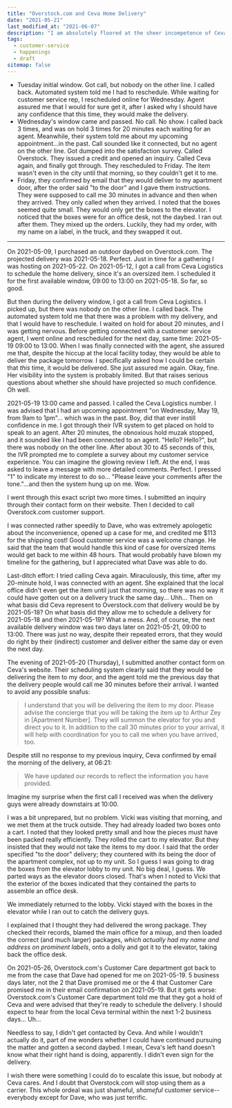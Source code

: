 ```yaml
---
title: "Overstock.com and Ceva Home Delivery"
date: "2021-05-21"
last_modified_at: "2021-06-07"
description: "I am absolutely floored at the sheer incompetence of Ceva Home Delivery."
tags:
  - customer-service
  - happenings
  - draft
sitemap: false
---
```


* Tuesday initial window. Got call, but nobody on the other line. I called back. Automated system told me I had to reschedule. While waiting for customer service rep, I rescheduled online for Wednesday. Agent assured me that I would for sure get it, after I asked why I should have any confidence that this time, they would make the delivery.
* Wednesday's window came and passed. No call. No show. I called back 3 times, and was on hold 3 times for 20 minutes each waiting for an agent. Meanwhile, their system told me about my upcoming appointment...in the past. Call sounded like it connected, but no agent on the other line. Got dumped into the satisfaction survey. Called Overstock. They issued a credit and opened an inquiry. Called Ceva again, and finally got through. They rescheduled to Friday. The item wasn't even in the city until that morning, so they couldn't get it to me.
* Friday, they confirmed by email that they would deliver to my apartment door, after the order said "to the door" and I gave them instructions. They were supposed to call me 30 minutes in advance and then when they arrived. They only called when they arrived. I noted that the boxes seemed quite small. They would only get the boxes to the elevator. I noticed that the boxes were for an office desk, not the daybed. I ran out after them. They mixed up the orders. Luckily, they had my order, with my name on a label, in the truck, and they swapped it out.

----

On 2021-05-09, I purchased an outdoor daybed on Overstock.com. The projected delivery was 2021-05-18. Perfect. Just in time for a gathering I was hosting on 2021-05-22. On 2021-05-12, I got a call from Ceva Logistics to schedule the home delivery, since it's an oversized item. I scheduled it for the first available window, 09:00 to 13:00 on 2021-05-18. So far, so good.

But then during the delivery window, I got a call from Ceva Logistics. I picked up, but there was nobody on the other line. I called back. The automated system told me that there was a problem with my delivery, and that I would have to reschedule. I waited on hold for about 20 minutes, and I was getting nervous. Before getting connected with a customer service agent, I went online and rescheduled for the next day, same time: 2021-05-19 09:00 to 13:00. When I was finally connected with the agent, she assured me that, despite the hiccup at the local facility today, they would be able to deliver the package tomorrow. I specifically asked how I could be certain that _this_ time, it would be delivered. She just assured me again. Okay, fine. Her visibility into the system is probably limited. But that raises serious questions about whether she should have projected so much confidence. Oh well.

2021-05-19 13:00 came and passed. I called the Ceva Logistics number. I was advised that I had an upcoming appointment "on Wednesday, May 19, from 9am to 1pm"... which was in the past. Boy, did that ever instill confidence in me. I got through their IVR system to get placed on hold to speak to an agent. After 20 minutes, the obnoxious hold muzak stopped, and it sounded like I had been connected to an agent. "Hello? Hello?", but there was nobody on the other line. After about 30 to 45 seconds of this, the IVR prompted me to complete a survey about my customer service experience. You can imagine the glowing review I left. At the end, I was asked to leave a message with more detailed comments. Perfect. I pressed "1" to indicate my interest to do so... "Please leave your comments after the tone."...and then the system hung up on me. Wow.

I went through this exact script two more times. I submitted an inquiry through their contact form on their website. Then I decided to call Overstock.com customer support.

I was connected rather speedily to Dave, who was extremely apologetic about the inconvenience, opened up a case for me, and credited me $113 for the shipping cost! Good customer service was a welcome change. He said that the team that would handle this kind of case for oversized items would get back to me within 48 hours. That would probably have blown my timeline for the gathering, but I appreciated what Dave was able to do.

Last-ditch effort: I tried calling Ceva again. Miraculously, this time, after my 20-minute hold, I was connected with an agent. She explained that the local office didn't even get the item until just that morning, so there was no way it could have gotten out on a delivery truck the same day... Uhh... Then on what basis did Ceva represent to Overstock.com that delivery would be by 2021-05-18? On what basis did they allow me to schedule a delivery for 2021-05-18 and then 2021-05-19? What a mess. And, of course, the next available delivery window was two days later on 2021-05-21, 09:00 to 13:00. There was just no way, despite their repeated errors, that they would do right by their (indirect) customer and deliver either the same day or even the next day.

The evening of 2021-05-20 (Thursday), I submitted another contact form on Ceva's website. Their scheduling system clearly said that they would be delivering the item to my door, and the agent told me the previous day that the delivery people would call me 30 minutes before their arrival. I wanted to avoid any possible snafus:

> I understand that you will be delivering the item to my door. Please advise the concierge that you will be taking the item up to Arthur Zey in [Apartment Number]. They will summon the elevator for you and direct you to it. In addition to the call 30 minutes prior to your arrival, it will help with coordination for you to call me when you have arrived, too.

Despite still no response to my previous inquiry, Ceva confirmed by email the morning of the delivery, at 06:21:

> We have updated our records to reflect the information you have provided.

Imagine my surprise when the first call I received was when the delivery guys were already downstairs at 10:00.

I was a bit unprepared, but no problem. Vicki was visiting that morning, and we met them at the truck outside. They had already loaded two boxes onto a cart. I noted that they looked pretty small and how the pieces must have been packed really efficiently. They rolled the cart to my elevator. But they insisted that they would not take the items to my door. I said that the order specified "to the door" delivery; they countered with its being the door of the apartment complex, not up to my unit. So I guess I was going to drag the boxes from the elevator lobby to my unit. No big deal, I guess. We parted ways as the elevator doors closed. That's when I noted to Vicki that the exterior of the boxes indicated that they contained the parts to assemble an office desk.

We immediately returned to the lobby. Vicki stayed with the boxes in the elevator while I ran out to catch the delivery guys.

I explained that I thought they had delivered the wrong package. They checked their records, blamed the main office for a mixup, and then loaded the correct (and much larger) packages, _which actually had my name and address on prominent labels_, onto a dolly and got it to the elevator, taking back the office desk.

On 2021-05-26, Overstock.com's Customer Care department got back to me from the case that Dave had opened for me on 2021-05-19. 5 business days later, not the 2 that Dave promised me or the 4 that Customer Care promised me in their email confirmation on 2021-05-19. But it gets worse: Overstock.com's Customer Care department told me that they got a hold of Ceva and were advised that they're ready to schedule the delivery. I should expect to hear from the local Ceva terminal within the next 1-2 business days... Uh...

Needless to say, I didn't get contacted by Ceva. And while I wouldn't actually do it, part of me wonders whether I could have continued pursuing the matter and gotten a second daybed. I mean, Ceva's left hand doesn't know what their right hand is doing, apparently. I didn't even sign for the delivery.

I wish there were something I could do to escalate this issue, but nobody at Ceva cares. And I doubt that Overstock.com will stop using them as a carrier. This whole ordeal was just shameful, _shameful_ customer service--everybody except for Dave, who was just terrific.
